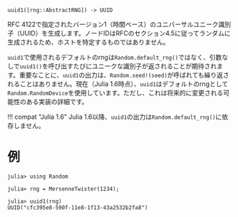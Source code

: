```
uuid1([rng::AbstractRNG]) -> UUID
```

RFC 4122で指定されたバージョン1（時間ベース）のユニバーサルユニーク識別子（UUID）を生成します。ノードIDはRFCのセクション4.5に従ってランダムに生成されるため、ホストを特定するものではありません。

`uuid1`で使用されるデフォルトのrngは`Random.default_rng()`ではなく、引数なしで`uuid1()`を呼び出すたびにユニークな識別子が返されることが期待されます。重要なことに、`uuid1`の出力は、`Random.seed!(seed)`が呼ばれても繰り返されることはありません。現在（Julia 1.6時点）、`uuid1`はデフォルトのrngとして`Random.RandomDevice`を使用しています。ただし、これは将来的に変更される可能性のある実装の詳細です。

!!! compat "Julia 1.6"
    Julia 1.6以降、`uuid1`の出力は`Random.default_rng()`に依存しません。


# 例

```jldoctest; filter = r"[a-z0-9]{8}-([a-z0-9]{4}-){3}[a-z0-9]{12}"
julia> using Random

julia> rng = MersenneTwister(1234);

julia> uuid1(rng)
UUID("cfc395e8-590f-11e8-1f13-43a2532b2fa8")
```
